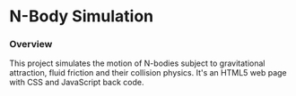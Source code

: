 # N-Body Simulation

### Overview

This project simulates the motion of N-bodies subject to gravitational attraction, fluid friction and their collision physics. It's an HTML5 web page with CSS and JavaScript back code.
